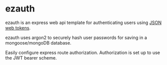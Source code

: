 # ezauth

ezauth is an express web api template for authenticating users using [JSON web tokens](https://www.jwt.io).

ezauth uses argon2 to securely hash user passwords for saving in a mongoose/mongoDB database.

Easily configure express route authorization. Authorization is set up to use the JWT bearer scheme.

